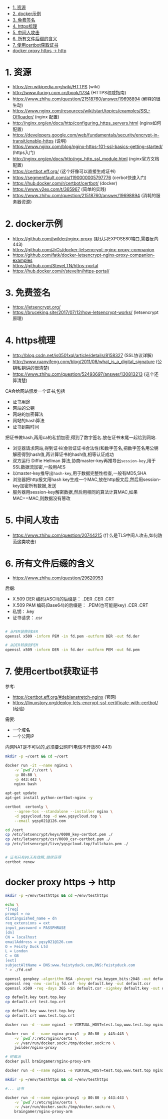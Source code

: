 



<!-- TOC -->

- [1. 资源](#1-资源)
- [2. docker示例](#2-docker示例)
- [3. 免费签名](#3-免费签名)
- [4. https梳理](#4-https梳理)
- [5. 中间人攻击](#5-中间人攻击)
- [6. 所有文件后缀的含义](#6-所有文件后缀的含义)
- [7. 使用certbot获取证书](#7-使用certbot获取证书)
- [docker proxy  https -> http](#docker-proxy--https---http)

<!-- /TOC -->


<a id="markdown-1-资源" name="1-资源"></a>
# 1. 资源

* https://en.wikipedia.org/wiki/HTTPS (wiki)
* http://www.ituring.com.cn/book/1734 (HTTPS权威指南)
* https://www.zhihu.com/question/21518760/answer/19698894 (解释的很生动) 
* https://www.nginx.com/resources/wiki/start/topics/examples/SSL-Offloader/ (nginx 配置)
* http://nginx.org/en/docs/http/configuring_https_servers.html (nginx如何配置)
* https://developers.google.com/web/fundamentals/security/encrypt-in-transit/enable-https (说明)
* https://www.nginx.com/blog/nginx-https-101-ssl-basics-getting-started/ (https入门)
* http://nginx.org/en/docs/http/ngx_http_ssl_module.html (nginx官方文档配置)
* https://certbot.eff.org/ (这个好像可以直接生成证书)
* https://segmentfault.com/a/1190000005797776 (cerbot快速入门)
* https://hub.docker.com/r/certbot/certbot/ (docker)
* https://www.v2ex.com/t/365967 (简单的实践)
* https://www.zhihu.com/question/21518760/answer/19698894 (消耗的服务器资源)

<a id="markdown-2-docker示例" name="2-docker示例"></a>
# 2. docker示例

* https://github.com/jwilder/nginx-proxy (默认只EXPOSE80端口,需要反向443)
* https://github.com/JrCs/docker-letsencrypt-nginx-proxy-companion
* https://github.com/fatk/docker-letsencrypt-nginx-proxy-companion-examples
* https://github.com/SteveLTN/https-portal
* https://hub.docker.com/r/steveltn/https-portal/

<a id="markdown-3-免费签名" name="3-免费签名"></a>
# 3. 免费签名

* https://letsencrypt.org/
* https://bruceking.site/2017/07/12/how-letsencrypt-works/ (letsencrypt原理)

<a id="markdown-4-https梳理" name="4-https梳理"></a>
# 4. https梳理

* http://blog.csdn.net/is0501xql/article/details/8158327 (SSL协议详解)
* http://www.ruanyifeng.com/blog/2011/08/what_is_a_digital_signature (公钥私钥讲的很清楚)
* https://www.zhihu.com/question/52493697/answer/130813213 (这个还算清楚)


CA会给网站颁发一个证书,包括
* 证书用途
* 网站的公钥
* 网站的加密算法
* 网站的hash算法
* 证书到期时间

把证书做hash,再用ca的私钥加密,得到了数字签名.放在证书末尾一起给到网站.

* 浏览器请求网站,得到证书(会验证证书合法性)和数字签名,把数字签名用公钥解密得到hash值,再计算证书的hash值,相等认证成功
* 双方运行 Diffie Hellman 算法,协商master-key再推导出`session-key`,用于SSL数据流加密,一般用AES
* 以master-key推导出`hash-key`,用于数据完整性检查,一般有MD5,SHA
* 浏览器把http报文用hash key生成一个MAC,放在http报文后,然后用session-key加密所有数据,发送
* 服务器用session-key解密数据,然后用相同的算法计算MAC,如果MAC==MAC,则数据没有篡改

<a id="markdown-5-中间人攻击" name="5-中间人攻击"></a>
# 5. 中间人攻击

* https://www.zhihu.com/question/20744215 (什么是TLS中间人攻击,如何防范这类攻击)

<a id="markdown-6-所有文件后缀的含义" name="6-所有文件后缀的含义"></a>
# 6. 所有文件后缀的含义

* https://www.zhihu.com/question/29620953 


后缀:
* X.509 DER 编码(ASCII)的后缀是： .DER .CER .CRT
* X.509 PAM 编码(Base64)的后缀是： .PEM(也可能是key) .CER .CRT
* 私钥：.key
* 证书请求：.csr

```bash

# 从PEM装换到DER
openssl x509 -inform PEM -in fd.pem -outform DER -out fd.der

# 从DER转换到PEM
openssl x509 -inform DER -in fd.der -outform PEM -out fd.pem

```


<a id="markdown-7-使用certbot获取证书" name="7-使用certbot获取证书"></a>
# 7. 使用certbot获取证书

参考:
* https://certbot.eff.org/#debianstretch-nginx (官网)
* https://linuxstory.org/deploy-lets-encrypt-ssl-certificate-with-certbot/ (经验)

需要:
* 一个域名
* 一个公网IP

内网NAT是不可以的,必须要公网IP(电信不开放80 443)

```bash
mkdir -p ~/cert && cd ~/cert

docker run -it --name nginx1 \
    -v `pwd`/:/cert \
    -p 80:80 \
    -p 443:443 \
    nginx bash

apt-get update
apt-get install python-certbot-nginx -y

certbot  certonly \
    --agree-tos --standalone --installer nginx \
    -d yqsycloud.top -d www.yqsycloud.top \
    --email yqsy021@126.com

cd /cert
cp /etc/letsencrypt/keys/0000_key-certbot.pem ./
cp /etc/letsencrypt/csr/0000_csr-certbot.pem ./
cp /etc/letsencrypt/live/yqsycloud.top/fullchain.pem ./


# 证书只有90天有效期,继续获得
certbot renew
```


<a id="markdown-docker-proxy--https---http" name="docker-proxy--https---http"></a>
# docker proxy  https -> http

```bash
mkdir -p ~/env/testhttps && cd ~/env/testhttps

echo \
"[req]
prompt = no
distinguished_name = dn
req_extensions = ext
input_password = PASSPHRASE
[dn]
CN = localhost
emailAddress = yqsy021@126.com
O = Feisty Duck Ltd
L = London
C = GB
[ext]
subjectAltName = DNS:www.feistyduck.com,DNS:feistyduck.com
" > ./fd.cnf

openssl genpkey -algorithm RSA -pkeyopt rsa_keygen_bits:2048 -out default.key
openssl req -new -config fd.cnf -key default.key -out default.csr
openssl x509 -req -days 365 -in default.csr -signkey default.key -out default.crt

cp default.key test.top.key
cp default.crt test.top.crt

cp default.key www.test.top.key
cp default.crt www.test.top.crt

docker run -d --name nginx1 -e VIRTUAL_HOST=test.top,www.test.top nginx

docker run -d --name nginx-proxy1 -p 80:80 -p 443:443 \
    -v `pwd`/:/etc/nginx/certs \
    -v /var/run/docker.sock:/tmp/docker.sock:ro \
    jwilder/nginx-proxy
```

```bash
# 树莓派
docker pull braingamer/nginx-proxy-arm

docker run -d --name nginx1 -e VIRTUAL_HOST=test.top,www.test.top nginx

mkdir -p ~/env/testhttps && cd ~/env/testhttps

#... 证书

docker run -d --name nginx-proxy1 -p 80:80 -p 443:443 \
    -v `pwd`/:/etc/nginx/certs \
    -v /var/run/docker.sock:/tmp/docker.sock:ro \
    braingamer/nginx-proxy-arm
```
